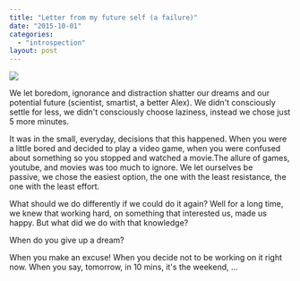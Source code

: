```yaml
---
title: "Letter from my future self (a failure)"
date: "2015-10-01"
categories: 
  - "introspection"
layout: post
---
```


![]({{site.baseurl}}/images/{{page.coverImage}})

We let boredom, ignorance and distraction shatter our dreams and our potential future (scientist, smartist, a better Alex). We didn't consciously settle for less, we didn't consciously choose laziness, instead we chose just 5 more minutes. 

It was in the small, everyday, decisions that this happened. When you were a little bored and decided to play a video game, when you were confused about something so you stopped and watched a movie.The allure of games, youtube, and movies was too much to ignore. We let ourselves be passive, we chose the easiest option, the one with the least resistance, the one with the least effort.

What should we do differently if we could do it again? Well for a long time, we knew that working hard, on something that interested us, made us happy. But what did we do with that knowledge?

When do you give up a dream?

When you make an excuse! When you decide not to be working on it right now. When you say, tomorrow, in 10 mins, it's the weekend, ...